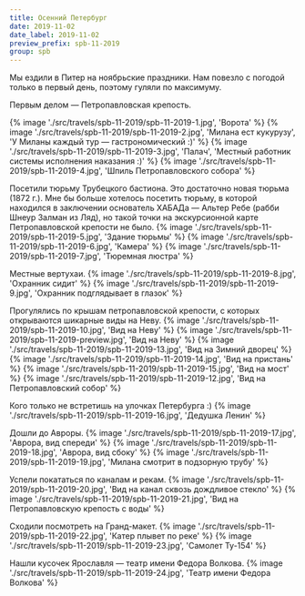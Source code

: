 ```yaml
---
title: Осенний Петербург
date: 2019-11-02
date_label: 2019-11-02
preview_prefix: spb-11-2019
group: spb
---
```

Мы ездили в Питер на ноябрьские праздники. Нам повезло с погодой только в первый день, поэтому гуляли по максимуму.

Первым делом — Петропавловская крепость.

{% image './src/travels/spb-11-2019/spb-11-2019-1.jpg', 'Ворота' %}
{% image './src/travels/spb-11-2019/spb-11-2019-2.jpg', 'Милана ест кукурузу', 'У Миланы каждый тур — гастрономический :)' %}
{% image './src/travels/spb-11-2019/spb-11-2019-3.jpg', 'Палач', 'Местный работник системы исполнения наказания :)' %}
{% image './src/travels/spb-11-2019/spb-11-2019-4.jpg', 'Шпиль Петропавловского собора' %}

Посетили тюрьму Трубецкого бастиона. Это достаточно новая тюрьма (1872 г.). Мне бы больше хотелось посетить тюрьму, в которой находился в заключении основатель ХАБАДа — Альтер Ребе (рабби Шнеур Залман из Ляд), но такой точки на экскурсионной карте Петропавловской крепости не было.
{% image './src/travels/spb-11-2019/spb-11-2019-5.jpg', 'Здание тюрьмы' %}
{% image './src/travels/spb-11-2019/spb-11-2019-6.jpg', 'Камера' %}
{% image './src/travels/spb-11-2019/spb-11-2019-7.jpg', 'Тюремная люстра' %}

Местные вертухаи.
{% image './src/travels/spb-11-2019/spb-11-2019-8.jpg', 'Охранник сидит' %}
{% image './src/travels/spb-11-2019/spb-11-2019-9.jpg', 'Охранник подглядывает в глазок' %}

Прогулялись по крышам петропавловской крепости, с которых открываются шикарные виды на Неву.
{% image './src/travels/spb-11-2019/spb-11-2019-10.jpg', 'Вид на Неву' %}
{% image './src/travels/spb-11-2019/spb-11-2019-preview.jpg', 'Вид на Неву' %}
{% image './src/travels/spb-11-2019/spb-11-2019-13.jpg', 'Вид на Зимний дворец' %}
{% image './src/travels/spb-11-2019/spb-11-2019-14.jpg', 'Вид на пристань' %}
{% image './src/travels/spb-11-2019/spb-11-2019-15.jpg', 'Вид на мост' %}
{% image './src/travels/spb-11-2019/spb-11-2019-12.jpg', 'Вид на Петропавловский собор' %}

Кого только не встретишь на улочках Петербурга :)
{% image './src/travels/spb-11-2019/spb-11-2019-16.jpg', 'Дедушка Ленин' %}

Дошли до Авроры.
{% image './src/travels/spb-11-2019/spb-11-2019-17.jpg', 'Аврора, вид спереди' %}
{% image './src/travels/spb-11-2019/spb-11-2019-18.jpg', 'Аврора, вид сбоку' %}
{% image './src/travels/spb-11-2019/spb-11-2019-19.jpg', 'Милана смотрит в подзорную трубу' %}

Успели покататься по каналам и рекам.
{% image './src/travels/spb-11-2019/spb-11-2019-20.jpg', 'Вид на канал сквозь дождливое стекло' %}
{% image './src/travels/spb-11-2019/spb-11-2019-21.jpg', 'Вид на Петропавловскую крепость с воды' %}

Сходили посмотреть на Гранд-макет.
{% image './src/travels/spb-11-2019/spb-11-2019-22.jpg', 'Катер плывет по реке' %}
{% image './src/travels/spb-11-2019/spb-11-2019-23.jpg', 'Самолет Ту-154' %}

Нашли кусочек Ярославля — театр имени Федора Волкова.
{% image './src/travels/spb-11-2019/spb-11-2019-24.jpg', 'Театр имени Федора Волкова' %}
